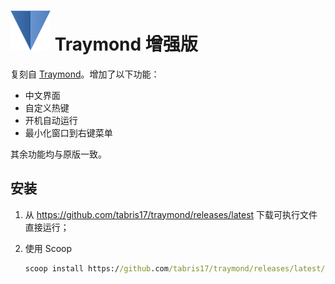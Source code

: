 ![Traymond](https://github.com/fcFn/fcFn.github.io/blob/master/images/logos/traymond_logo.png) Traymond 增强版
=======

复刻自 [Traymond](https://github.com/fcFn/traymond)。增加了以下功能：

- 中文界面
- 自定义热键
- 开机自动运行
- 最小化窗口到右键菜单

其余功能均与原版一致。

## 安装

1. 从 https://github.com/tabris17/traymond/releases/latest 下载可执行文件直接运行；

2. 使用 Scoop

   ```cmd
   scoop install https://github.com/tabris17/traymond/releases/latest/download/traymond.json
   ```
